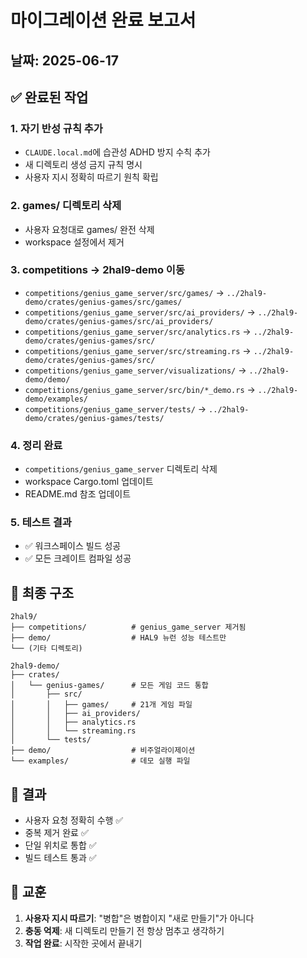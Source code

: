 # 마이그레이션 완료 보고서
## 날짜: 2025-06-17

## ✅ 완료된 작업

### 1. 자기 반성 규칙 추가
- `CLAUDE.local.md`에 습관성 ADHD 방지 수칙 추가
- 새 디렉토리 생성 금지 규칙 명시
- 사용자 지시 정확히 따르기 원칙 확립

### 2. games/ 디렉토리 삭제
- 사용자 요청대로 games/ 완전 삭제
- workspace 설정에서 제거

### 3. competitions → 2hal9-demo 이동
- `competitions/genius_game_server/src/games/` → `../2hal9-demo/crates/genius-games/src/games/`
- `competitions/genius_game_server/src/ai_providers/` → `../2hal9-demo/crates/genius-games/src/ai_providers/`
- `competitions/genius_game_server/src/analytics.rs` → `../2hal9-demo/crates/genius-games/src/`
- `competitions/genius_game_server/src/streaming.rs` → `../2hal9-demo/crates/genius-games/src/`
- `competitions/genius_game_server/visualizations/` → `../2hal9-demo/demo/`
- `competitions/genius_game_server/src/bin/*_demo.rs` → `../2hal9-demo/examples/`
- `competitions/genius_game_server/tests/` → `../2hal9-demo/crates/genius-games/tests/`

### 4. 정리 완료
- `competitions/genius_game_server` 디렉토리 삭제
- workspace Cargo.toml 업데이트
- README.md 참조 업데이트

### 5. 테스트 결과
- ✅ 워크스페이스 빌드 성공
- ✅ 모든 크레이트 컴파일 성공

## 📁 최종 구조

```
2hal9/
├── competitions/          # genius_game_server 제거됨
├── demo/                  # HAL9 뉴런 성능 테스트만
└── (기타 디렉토리)

2hal9-demo/
├── crates/
│   └── genius-games/      # 모든 게임 코드 통합
│       ├── src/
│       │   ├── games/     # 21개 게임 파일
│       │   ├── ai_providers/
│       │   ├── analytics.rs
│       │   └── streaming.rs
│       └── tests/
├── demo/                  # 비주얼라이제이션
└── examples/              # 데모 실행 파일
```

## 🎯 결과

- 사용자 요청 정확히 수행 ✅
- 중복 제거 완료 ✅
- 단일 위치로 통합 ✅
- 빌드 테스트 통과 ✅

## 📝 교훈

1. **사용자 지시 따르기**: "병합"은 병합이지 "새로 만들기"가 아니다
2. **충동 억제**: 새 디렉토리 만들기 전 항상 멈추고 생각하기
3. **작업 완료**: 시작한 곳에서 끝내기